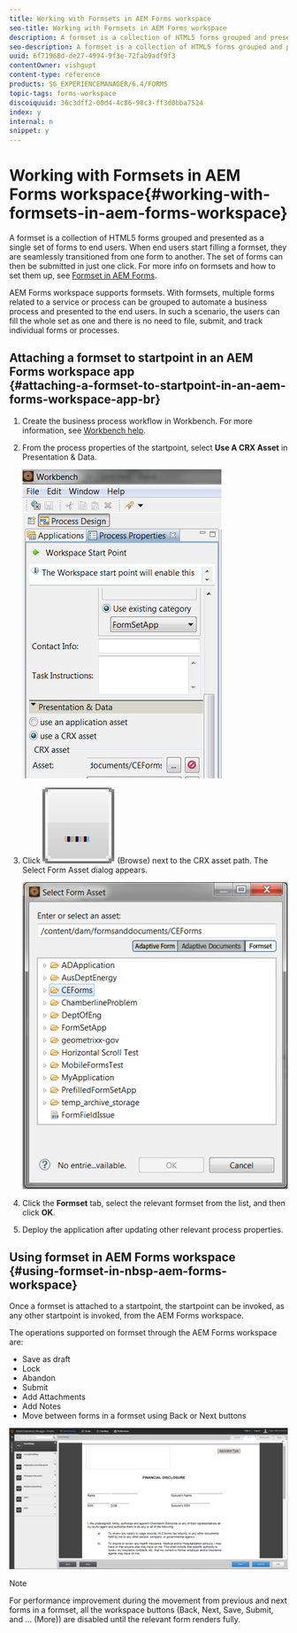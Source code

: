 ```yaml
---
title: Working with Formsets in AEM Forms workspace
seo-title: Working with Formsets in AEM Forms workspace
description: A formset is a collection of HTML5 forms grouped and presented as a single set of forms to end users. Learn how you can work with formsets in AEM Forms workspace.
seo-description: A formset is a collection of HTML5 forms grouped and presented as a single set of forms to end users. Learn how you can work with formsets in AEM Forms workspace.
uuid: 6f71968d-de27-4994-9f3e-72fab9adf9f3
contentOwner: vishgupt
content-type: reference
products: SG_EXPERIENCEMANAGER/6.4/FORMS
topic-tags: forms-workspace
discoiquuid: 36c3dff2-00d4-4c86-98c3-ff3d0bba7524
index: y
internal: n
snippet: y
---
```


# Working with Formsets in AEM Forms workspace{#working-with-formsets-in-aem-forms-workspace}

A formset is a collection of HTML5 forms grouped and presented as a single set of forms to end users. When end users start filling a formset, they are seamlessly transitioned from one form to another. The set of forms can then be submitted in just one click. For more info on formsets and how to set them up, see [Formset in AEM Forms](../../forms/using/formset-in-aem-forms.md).

AEM Forms workspace supports formsets. With formsets, multiple forms related to a service or process can be grouped to automate a business process and presented to the end users. In such a scenario, the users can fill the whole set as one and there is no need to file, submit, and track individual forms or processes.

## Attaching a formset to startpoint in an AEM Forms workspace app <br> {#attaching-a-formset-to-startpoint-in-an-aem-forms-workspace-app-br}

1. Create the business process workflow in Workbench. For more information, see [Workbench help](http://www.adobe.com/go/learn_aemforms_workbench_63).
1. From the process properties of the startpoint, select **Use A CRX Asset** in Presentation & Data.

   ![](assets/1-1.png)

1. Click ![](assets/browse.png) (Browse) next to the CRX asset path. The Select Form Asset dialog appears.

   ![](assets/2.png)

1. Click the **Formset** tab, select the relevant formset from the list, and then click **OK**.  

1. Deploy the application after updating other relevant process properties.

## Using formset in&nbsp;AEM Forms workspace {#using-formset-in-nbsp-aem-forms-workspace}

Once a formset is attached to a startpoint, the startpoint can be invoked, as any other startpoint is invoked, from the AEM Forms workspace.

The operations supported on formset through the AEM Forms workspace are:

* Save as draft 
* Lock 
* Abandon
* Submit 
* Add Attachments 
* Add Notes
* Move between forms in a formset using Back or Next buttons

![](assets/3-1.png)

>[!NOTE]
>
>For performance improvement during the movement from previous and next forms in a formset, all the workspace buttons (Back, Next, Save, Submit, and ... (More)) are disabled until the relevant form renders fully.

